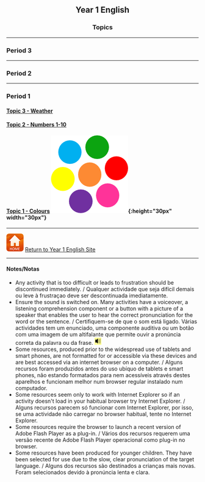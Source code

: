 <h2> 
<p align="center">
Year 1 English
</p>
</h2>

<h3> 
<p align="center">
Topics
</p>
</h3>

***

### Period 3  

***

### Period 2  

<!--#### [Topic 8 - Weather](https://tangerina-pt.github.io/English/Weather_A)
#### [Topic 7 - Family](https://tangerina-pt.github.io/English/Family_A)

***

#### [Topic 6 - Feelings/needs](https://tangerina-pt.github.io/English/Feelings_A)
#### [Topic 6 - Toys](https://tangerina-pt.github.io/English/Toys_A)
#### [Topic 4 - Classroom objects](https://tangerina-pt.github.io/English/Classroom_Objects_A)
#### [Topic 7 - Actions](https://tangerina-pt.github.io/English/Actions_A)
#### [Topic 7 - Shapes](https://tangerina-pt.github.io/English/Shapes_A)
#### [Topic 6 - Family](https://tangerina-pt.github.io/English/Family_A)
#### [Topic 5 - Classroom objects](https://tangerina-pt.github.io/English/Classroom_Objects_A)
#### [Topic 4 - Animals](https://tangerina-pt.github.io/English/Animals_A)
#### [Topic 3 - Body parts](https://tangerina-pt.github.io/English/Body_Parts_A)-->

***

### Period 1
#### [Topic 3 - Weather](https://tangerina-pt.github.io/English/Weather_A)
#### [Topic 2 - Numbers 1-10](https://tangerina-pt.github.io/English/Number_A)
#### [Topic 1 - Colours](https://tangerina-pt.github.io/English/Colours_A) ![colmix](/images/colmix.png){:height="30px" width="30px"}
<!--#### [Topic 0 - Greetings](https://tangerina-pt.github.io/English/Greetings_A)-->

<!--***
[![kbah](/images/kbah.PNG)](https://tangerina-pt.github.io/English/kb1)[![kbtx](/images/kbtx.PNG)](https://tangerina-pt.github.io/English/kb1)-->

***
[![home](/images/home.PNG)](https://tangerina-pt.github.io/English/Year1) [Return to Year 1 English Site](https://tangerina-pt.github.io/English/Year1)

***
#### Notes/Notas
* Any activity that is too difficult or leads to frustration should be discontinued immediately. / Qualquer actividade que seja difícil demais ou leve à frustraçao deve ser descontinuada imediatamente.
* Ensure the sound is switched on. Many activities have a voiceover, a listening comprehension component or a button with a picture of a speaker that enables the user to hear the correct pronunciation for the word or the sentence. / Certifiquem-se de que o som está ligado. Várias actividades tem um enunciado, uma componente auditiva ou um botão com uma imagem de um altifalante que permite ouvir a pronúncia correta da palavra ou da frase. ![spkr2](/images/spkr2.PNG)
* Some resources, produced prior to the widespread use of tablets and smart phones, are not formatted for or accessible via these devices and are best accessed via an internet browser on a computer. / Alguns recursos foram produzidos antes do uso ubíquo de tablets e smart phones, não estando formatados para nem acessíveis através destes aparelhos e funcionam melhor num browser regular instalado num computador.
* Some resources seem only to work with Internet Explorer so if an activity doesn't load in your habitual browser try Internet Explorer. / Alguns recursos parecem só funcionar com Internet Explorer, por isso, se uma actividade não carregar no browser habitual, tente no Internet Explorer.
* Some resources require the browser to launch a recent version of Adobe Flash Player as a plug-in. / Vários dos recursos requerem uma versão recente de Adobe Flash Player operacional como plug-in no browser.
* Some resources have been produced for younger children. They have been selected for use due to the slow, clear pronunciation of the target language. / Alguns dos recursos são destinados a crianças mais novas. Foram selecionados devido à pronúncia lenta e clara.
